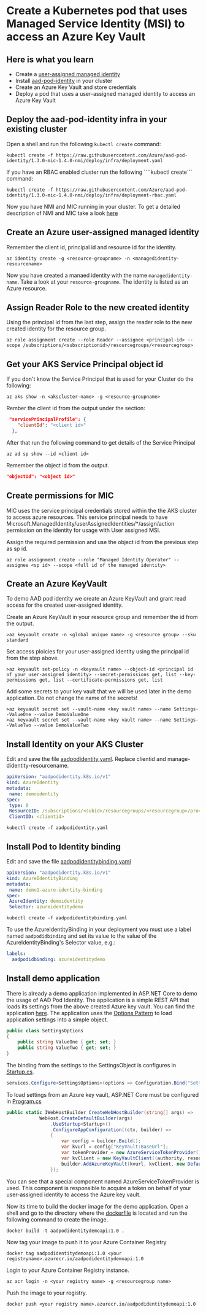 # Create a Kubernetes pod that uses Managed Service Identity (MSI) to access an Azure Key Vault

## Here is what you learn ##

- Create a [user-assigned managed identity](https://docs.microsoft.com/en-us/azure/active-directory/managed-identities-azure-resources/overview) 
- Install [aad-pod-identity](https://github.com/Azure/aad-pod-identity) in your cluster
- Create an Azure Key Vault and store credentials
- Deploy a pod that uses a user-assigned managed identity to access an Azure Key Vault

## Deploy the  aad-pod-identity infra in your existing cluster ##

Open a shell and run the following ```kubectl create``` command:

```Shell
kubectl create -f https://raw.githubusercontent.com/Azure/aad-pod-identity/1.3.0-mic-1.4.0-nmi/deploy/infra/deployment.yaml
```

If you have an RBAC enabled cluster run the following ````kubectl create``` command:

```Shell
kubectl create -f https://raw.githubusercontent.com/Azure/aad-pod-identity/1.3.0-mic-1.4.0-nmi/deploy/infra/deployment-rbac.yaml
```

Now you have NMI and MIC running in your cluster. To get a detailed description of NMI and MIC take a look [here](https://github.com/Azure/aad-pod-identity#design)

## Create an Azure user-assigned managed identity ##

Remember the client id, principal id and resource id for the identity.

```Shell
az identity create -g <resource-groupname> -n <managedidentity-resourcename>
```

Now you have created a manaed identity with the name ```managedidentity-name```. Take a look at your ```resource-groupname```. The identity is listed as an Azure resource.

## Assign Reader Role to the new created identity ## 

Using the principal id from the last step, assign the reader role to the new created identity for the resource group.

```
az role assignment create --role Reader --assignee <principal-id> --scope /subscriptions/<subscriptionid>/resourcegroups/<resourcegroup>
```

## Get your AKS Service Principal object id ##

If you don't know the Service Principal that is used for your Cluster do the following:

```
az aks show -n <akscluster-name> -g <resource-groupname>
```

Rember the client id from the output under the section:

```JSON
 "servicePrincipalProfile": {
    "clientId": "<client id>"
  },
```

After that run the following command to get details of the Service Principal

```
az ad sp show --id <client id>
```

Remember the object id from the output.

```JSON
"objectId": "<object id>"
```

## Create permissions for MIC ##

MIC uses the service principal credentials stored within the the AKS cluster to access azure resources. This service principal needs to have Microsoft.ManagedIdentity/userAssignedIdentities/*/assign/action permission on the identity for usage with User assigned MSI.

Assign the required permission and use the object id from the previous step as sp id.

```Shell
az role assignment create --role "Managed Identity Operator" --assignee <sp id> --scope <full id of the managed identity>
```

## Create an Azure KeyVault

To demo AAD pod identity we create an Azure KeyVault and grant read access for the created user-assigned identity.

Create an Azure KeyVault in your resource group and remember the id from the output.

```Shell
>az keyvault create -n <global unique name> -g <resource group> --sku standard
```

Set access ploicies for your user-assigned identity using the principal id from the step above.

```Shell
>az keyvault set-policy -n <keyvault name> --object-id <principal id of your user-assigned identity> --secret-permissions get, list --key-permissions get, list --certificate-permissions get, list
```

Add some secrets to your key vault that we will be used later in the demo application.
Do not change the name of the secrets!

```Shell
>az keyvault secret set --vault-name <key vault name> --name Settings--ValueOne --value DemoValueOne
>az keyvault secret set --vault-name <key vault name> --name Settings--ValueTwo --value DemoValueTwo
```

## Install Identity on your AKS Cluster ##

Edit and save the file [aadpodidentity.yaml](/src/aadpodidentity/deployment/aadpodidentity.yaml).
Replace clientid and manage-didentity-resourcename.

```YAML
apiVersion: "aadpodidentity.k8s.io/v1"
kind: AzureIdentity
metadata:
 name: demoidentity
spec:
 type: 0
 ResourceID: /subscriptions/<subid>/resourcegroups/<resourcegroup>/providers/Microsoft.ManagedIdentity/userAssignedIdentities/<managedidentity-resourcename>
 ClientID: <clientid>
```

```Shell
kubectl create -f aadpodidentity.yaml 
```

## Install Pod to Identity binding ##

Edit and save the file [aadpodidentitybinding.yaml](/src/aadpodidentity/deployment/aadpodidentitybinding.yaml)

```YAML
apiVersion: "aadpodidentity.k8s.io/v1"
kind: AzureIdentityBinding
metadata:
 name: demo1-azure-identity-binding
spec:
 AzureIdentity: demoidentity
 Selector: azureidentitydemo
```

```Shell
kubectl create -f aadpodidentitybinding.yaml
```

To use the AzureIdentityBinding in your deployment you must use a label named ```aadpodidbinding``` and set its value to the value of the AzureIdentityBinding's Selector value, e.g.:

``` yaml
labels:
  aadpodidbinding: azureidentitydemo
```  

## Install demo application ##

There is already a demo application implemented in ASP.NET Core to demo the usage of AAD Pod Identity. The application is a simple REST API that loads its settings from the above created Azure key vault. You can find the application [here](src/aadpodidentity/src/AadPodIdentityDemoApi).
The application uses the [Options Pattern](https://docs.microsoft.com/en-us/aspnet/core/fundamentals/configuration/options?view=aspnetcore-2.2) to load application settings into a simple object.

```C#
public class SettingsOptions
{
    public string ValueOne { get; set; }
    public string ValueTwo { get; set; }
}
```

The binding from the settings to the SettingsObject is configures in [Startup.cs](src/aadpodidentity/src/AadPodIdentityDemoApi/Startup.cs).

```C#
services.Configure<SettingsOptions>(options => Configuration.Bind("Settings", options));
```

To load settings from an Azure key vault, ASP.NET Core must be configured in [Program.cs](src/aadpodidentity/src/AAdPodIdentityDemoApi/Program.cs)

```C#
public static IWebHostBuilder CreateWebHostBuilder(string[] args) =>
            WebHost.CreateDefaultBuilder(args)
                .UseStartup<Startup>()
                .ConfigureAppConfiguration((ctx, builder) => 
                {
                    var config = builder.Build();
                    var kvurl = config["KeyVault:BaseUrl"];
                    var tokenProvider = new AzureServiceTokenProvider();
                    var kvClient = new KeyVaultClient((authority, resource, scope) => tokenProvider.KeyVaultTokenCallback(authority, resource, scope));
                    builder.AddAzureKeyVault(kvurl, kvClient, new DefaultKeyVaultSecretManager());
                });
```

You can see that a special component named AzureServiceTokenProvider is used. This component is responsible to acquire a token on behalf of your user-assigned identity to access the Azure key vault.

Now its time to build the docker image for the demo application. Open a shell and go to the directory where the [dockerfile](src/aadpodidentity/src/AadPodIdentityDemoApi/dockerfile) is located and run the following command to create the image.

```Shell
docker build -t aadpodidentitydemoapi:1.0 .
```

Now tag your image to push it to your Azure Container Registry

```Shell
docker tag aadpodidentitydemoapi:1.0 <your registryname>.azurecr.io/aadpodidentitydemoapi:1.0
```

Login to your Azure Container Registry instance.

```Shell
az acr login -n <your registry name> -g <resourcegroup name>
```

Push the image to your registry.

```Shell
docker push <your registry name>.azurecr.io/aadpodidentitydemoapi:1.0
```